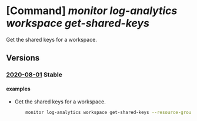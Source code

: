 # [Command] _monitor log-analytics workspace get-shared-keys_

Get the shared keys for a workspace.

## Versions

### [2020-08-01](/Resources/mgmt-plane/L3N1YnNjcmlwdGlvbnMve30vcmVzb3VyY2Vncm91cHMve30vcHJvdmlkZXJzL21pY3Jvc29mdC5vcGVyYXRpb25hbGluc2lnaHRzL3dvcmtzcGFjZXMve30vc2hhcmVka2V5cw==/2020-08-01.xml) **Stable**

<!-- mgmt-plane /subscriptions/{}/resourcegroups/{}/providers/microsoft.operationalinsights/workspaces/{}/sharedkeys 2020-08-01 -->

#### examples

- Get the shared keys for a workspace.
    ```bash
        monitor log-analytics workspace get-shared-keys --resource-group MyResourceGroup --workspace-name MyWorkspace
    ```
